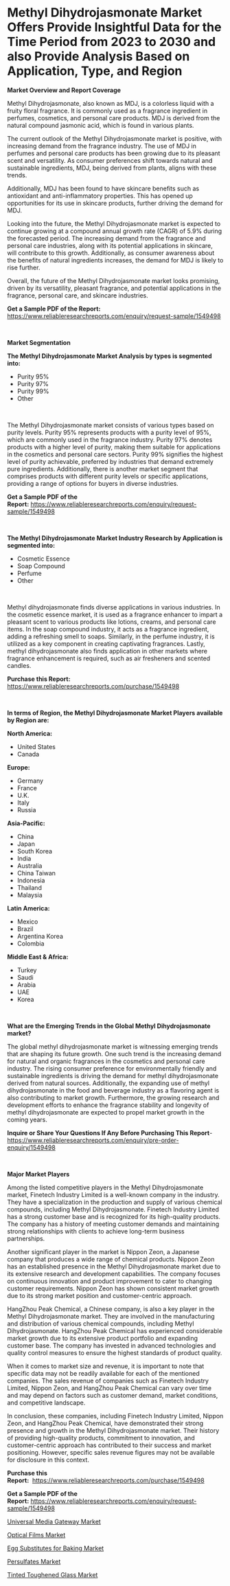 <p><h1>Methyl Dihydrojasmonate Market Offers Provide Insightful Data for the Time Period from 2023 to 2030 and also Provide Analysis Based on Application, Type, and Region</h1></p><p><strong>Market Overview and Report Coverage</strong></p>
<p><p>Methyl Dihydrojasmonate, also known as MDJ, is a colorless liquid with a fruity floral fragrance. It is commonly used as a fragrance ingredient in perfumes, cosmetics, and personal care products. MDJ is derived from the natural compound jasmonic acid, which is found in various plants.</p><p>The current outlook of the Methyl Dihydrojasmonate market is positive, with increasing demand from the fragrance industry. The use of MDJ in perfumes and personal care products has been growing due to its pleasant scent and versatility. As consumer preferences shift towards natural and sustainable ingredients, MDJ, being derived from plants, aligns with these trends.</p><p>Additionally, MDJ has been found to have skincare benefits such as antioxidant and anti-inflammatory properties. This has opened up opportunities for its use in skincare products, further driving the demand for MDJ.</p><p>Looking into the future, the Methyl Dihydrojasmonate market is expected to continue growing at a compound annual growth rate (CAGR) of 5.9% during the forecasted period. The increasing demand from the fragrance and personal care industries, along with its potential applications in skincare, will contribute to this growth. Additionally, as consumer awareness about the benefits of natural ingredients increases, the demand for MDJ is likely to rise further.</p><p>Overall, the future of the Methyl Dihydrojasmonate market looks promising, driven by its versatility, pleasant fragrance, and potential applications in the fragrance, personal care, and skincare industries.</p></p>
<p><strong>Get a Sample PDF of the Report:</strong> <a href="https://www.reliableresearchreports.com/enquiry/request-sample/1549498">https://www.reliableresearchreports.com/enquiry/request-sample/1549498</a></p>
<p>&nbsp;</p>
<p><strong>Market Segmentation</strong></p>
<p><strong>The Methyl Dihydrojasmonate Market Analysis by types is segmented into:</strong></p>
<p><ul><li>Purity 95%</li><li>Purity 97%</li><li>Purity 99%</li><li>Other</li></ul></p>
<p>&nbsp;</p>
<p><p>The Methyl Dihydrojasmonate market consists of various types based on purity levels. Purity 95% represents products with a purity level of 95%, which are commonly used in the fragrance industry. Purity 97% denotes products with a higher level of purity, making them suitable for applications in the cosmetics and personal care sectors. Purity 99% signifies the highest level of purity achievable, preferred by industries that demand extremely pure ingredients. Additionally, there is another market segment that comprises products with different purity levels or specific applications, providing a range of options for buyers in diverse industries.</p></p>
<p><strong>Get a Sample PDF of the Report:</strong>&nbsp;<a href="https://www.reliableresearchreports.com/enquiry/request-sample/1549498">https://www.reliableresearchreports.com/enquiry/request-sample/1549498</a></p>
<p>&nbsp;</p>
<p><strong>The Methyl Dihydrojasmonate Market Industry Research by Application is segmented into:</strong></p>
<p><ul><li>Cosmetic Essence</li><li>Soap Compound</li><li>Perfume</li><li>Other</li></ul></p>
<p>&nbsp;</p>
<p><p>Methyl dihydrojasmonate finds diverse applications in various industries. In the cosmetic essence market, it is used as a fragrance enhancer to impart a pleasant scent to various products like lotions, creams, and personal care items. In the soap compound industry, it acts as a fragrance ingredient, adding a refreshing smell to soaps. Similarly, in the perfume industry, it is utilized as a key component in creating captivating fragrances. Lastly, methyl dihydrojasmonate also finds application in other markets where fragrance enhancement is required, such as air fresheners and scented candles.</p></p>
<p><strong>Purchase this Report:</strong>&nbsp; <a href="https://www.reliableresearchreports.com/purchase/1549498">https://www.reliableresearchreports.com/purchase/1549498</a></p>
<p>&nbsp;</p>
<p><strong>In terms of Region, the Methyl Dihydrojasmonate Market Players available by Region are:</strong></p>
<p>
    <p> <strong> North America: </strong>
        <ul>
            <li>United States</li>
            <li>Canada</li>
        </ul>
        </p> 
    <p> <strong> Europe: </strong>
        <ul>
            <li>Germany</li>
            <li>France</li>
            <li>U.K.</li>
            <li>Italy</li>
            <li>Russia</li>
        </ul>
        </p> 
    <p> <strong> Asia-Pacific: </strong>
        <ul>
            <li>China</li>
            <li>Japan</li>
            <li>South Korea</li>
            <li>India</li>
            <li>Australia</li>
            <li>China Taiwan</li>
            <li>Indonesia</li>
            <li>Thailand</li>
            <li>Malaysia</li>
        </ul>
        </p> 
    <p> <strong> Latin America: </strong>
        <ul>
            <li>Mexico</li>
            <li>Brazil</li>
            <li>Argentina Korea</li>
            <li>Colombia</li>
        </ul>
        </p> 
    <p> <strong> Middle East & Africa: </strong>
        <ul>
            <li>Turkey</li>
            <li>Saudi</li>
            <li>Arabia</li>
            <li>UAE</li>
            <li>Korea</li>
        </ul>
    </p>
    </p>
<p>&nbsp;</p>
<p><strong>What are the Emerging Trends in the Global Methyl Dihydrojasmonate market?</strong></p>
<p><p>The global methyl dihydrojasmonate market is witnessing emerging trends that are shaping its future growth. One such trend is the increasing demand for natural and organic fragrances in the cosmetics and personal care industry. The rising consumer preference for environmentally friendly and sustainable ingredients is driving the demand for methyl dihydrojasmonate derived from natural sources. Additionally, the expanding use of methyl dihydrojasmonate in the food and beverage industry as a flavoring agent is also contributing to market growth. Furthermore, the growing research and development efforts to enhance the fragrance stability and longevity of methyl dihydrojasmonate are expected to propel market growth in the coming years.</p></p>
<p><strong>Inquire or Share Your Questions If Any Before Purchasing This Report</strong>- <a href="https://www.reliableresearchreports.com/enquiry/pre-order-enquiry/1549498">https://www.reliableresearchreports.com/enquiry/pre-order-enquiry/1549498</a></p>
<p>&nbsp;</p>
<p><strong>Major Market Players</strong></p>
<p><p>Among the listed competitive players in the Methyl Dihydrojasmonate market, Finetech Industry Limited is a well-known company in the industry. They have a specialization in the production and supply of various chemical compounds, including Methyl Dihydrojasmonate. Finetech Industry Limited has a strong customer base and is recognized for its high-quality products. The company has a history of meeting customer demands and maintaining strong relationships with clients to achieve long-term business partnerships. </p><p>Another significant player in the market is Nippon Zeon, a Japanese company that produces a wide range of chemical products. Nippon Zeon has an established presence in the Methyl Dihydrojasmonate market due to its extensive research and development capabilities. The company focuses on continuous innovation and product improvement to cater to changing customer requirements. Nippon Zeon has shown consistent market growth due to its strong market position and customer-centric approach.</p><p>HangZhou Peak Chemical, a Chinese company, is also a key player in the Methyl Dihydrojasmonate market. They are involved in the manufacturing and distribution of various chemical compounds, including Methyl Dihydrojasmonate. HangZhou Peak Chemical has experienced considerable market growth due to its extensive product portfolio and expanding customer base. The company has invested in advanced technologies and quality control measures to ensure the highest standards of product quality.</p><p>When it comes to market size and revenue, it is important to note that specific data may not be readily available for each of the mentioned companies. The sales revenue of companies such as Finetech Industry Limited, Nippon Zeon, and HangZhou Peak Chemical can vary over time and may depend on factors such as customer demand, market conditions, and competitive landscape.</p><p>In conclusion, these companies, including Finetech Industry Limited, Nippon Zeon, and HangZhou Peak Chemical, have demonstrated their strong presence and growth in the Methyl Dihydrojasmonate market. Their history of providing high-quality products, commitment to innovation, and customer-centric approach has contributed to their success and market positioning. However, specific sales revenue figures may not be available for disclosure in this context.</p></p>
<p><strong>Purchase this Report:</strong>&nbsp;&nbsp;<a href="https://www.reliableresearchreports.com/purchase/1549498">https://www.reliableresearchreports.com/purchase/1549498</a></p>
<p></p>
<p><strong>Get a Sample PDF of the Report:</strong>&nbsp;<a href="https://www.reliableresearchreports.com/enquiry/request-sample/1549498">https://www.reliableresearchreports.com/enquiry/request-sample/1549498</a></p>
<p><p><a href="https://medium.com/@hazelharvey1918/universal-media-gateway-market-the-key-to-successful-business-strategy-forecast-till-2030-da65a2d46110">Universal Media Gateway Market</a></p><p><a href="https://github.com/scarol104/Market-Research-Report-List-1/blob/main/optical-films-market.md">Optical Films Market</a></p><p><a href="https://medium.com/@dinafritsch/egg-substitutes-for-baking-market-trends-forecast-and-competitive-analysis-to-2030-32dd3b6f3143">Egg Substitutes for Baking Market</a></p><p><a href="https://github.com/dzharov81/Market-Research-Report-List-1/blob/main/persulfates-market.md">Persulfates Market</a></p><p><a href="https://medium.com/@gerardowolf/tinted-toughened-glass-market-size-market-outlook-and-market-forecast-2023-to-2030-92b371ed3360">Tinted Toughened Glass Market</a></p></p>